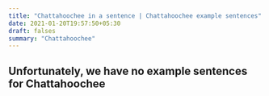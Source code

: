```yaml
---
title: "Chattahoochee in a sentence | Chattahoochee example sentences"
date: 2021-01-20T19:57:50+05:30
draft: falses
summary: "Chattahoochee"
---
```

## Unfortunately, we have no example sentences for Chattahoochee                 
